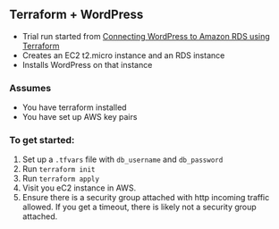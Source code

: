 ## Terraform + WordPress

- Trial run started from [Connecting WordPress to Amazon RDS using Terraform ](https://dev.to/abhivaidya07/connecting-wordpress-to-amazon-rds-using-terraform-15bm)
- Creates an EC2 t2.micro instance and an RDS instance
- Installs WordPress on that instance


### Assumes

- You have terraform installed
- You have set up AWS key pairs

### To get started:

1. Set up a `.tfvars` file with `db_username` and `db_password`
2. Run `terraform init`
3. Run `terraform apply`
4. Visit you eC2 instance in AWS.
5. Ensure there is a security group attached with http incoming traffic allowed. If you get a timeout, there is likely not a security group attached.